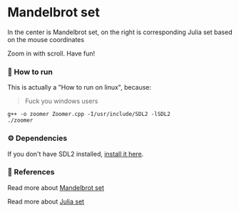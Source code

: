 # Mandelbrot set

In the center is Mandelbrot set, on the right is corresponding Julia set based on the mouse coordinates

Zoom in with scroll.
Have fun!

### 🏃 How to run
This is actually a "How to run on linux", because:
> Fuck you windows users

```
g++ -o zoomer Zoomer.cpp -I/usr/include/SDL2 -lSDL2
./zoomer
```

### ⚙️ Dependencies

If you don't have SDL2 installed, [install it here](https://wiki.libsdl.org/SDL2/Installation).

### 🔗 References

Read more about [Mandelbrot set](https://en.wikipedia.org/wiki/Mandelbrot_set)

Read more about [Julia set](https://en.wikipedia.org/wiki/Julia_set)


